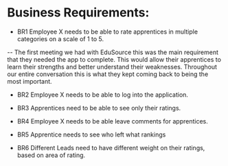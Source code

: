 # Business Requirements:

- BR1
Employee X needs to be able to rate apprentices in multiple categories on a scale of 1 to 5.

-- The first meeting we had with EduSource this was the main requirement that they needed the app to complete. This would allow their apprentices to learn their strengths and better understand their weaknesses. Throughout our entire conversation this is what they kept coming back to being the most important. 

- BR2
Employee X needs to be able to log into the application.

- BR3
Apprentices need to be able to see only their ratings.

- BR4
Employee X needs to be able leave comments for apprentices.

- BR5
Apprentice needs to see who left what rankings

- BR6
Different Leads need to have different weight on their ratings, based on area of rating.
